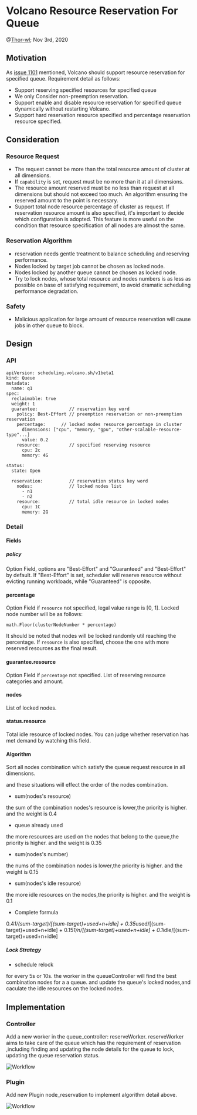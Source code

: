 # Volcano Resource Reservation For Queue

@[Thor-wl](https://github.com/Thor-wl); Nov 3rd, 2020

## Motivation
As [issue 1101](https://github.com/volcano-sh/volcano/issues/1101) mentioned, Volcano should support resource reservation
for specified queue. Requirement detail as follows:
* Support reserving specified resources for specified queue
* We only Consider non-preemption reservation. 
* Support enable and disable resource reservation for specified queue dynamically without restarting Volcano.
* Support hard reservation resource specified and percentage reservation resource specified.

## Consideration
### Resource Request
* The request cannot be more than the total resource amount of cluster at all dimensions.
* If `capability` is set, request must be no more than it at all dimensions.
* The resource amount reserved must be no less than request at all dimensions but should not exceed too much. An algorithm 
ensuring the reserved amount to the point is necessary.
* Support total node resource percentage of cluster as request. If reservation resource amount is also specified, it's
important to decide which configuration is adopted. This feature is more useful on the condition that resource specification
of all nodes are almost the same.

### Reservation Algorithm
* reservation needs gentle treatment to balance scheduling and reserving performance.
* Nodes locked by target job cannot be chosen as locked node.
* Nodes locked by another queue cannot be chosen as locked node.
* Try to lock nodes, whose total resource and nodes numbers is as less as possible on base of satisfying requirement, to avoid dramatic 
scheduling performance degradation.


### Safety
* Malicious application for large amount of resource reservation will cause jobs in other queue to block.

## Design
### API
```
apiVersion: scheduling.volcano.sh/v1beta1
kind: Queue
metadata:
  name: q1
spec:
  reclaimable: true
  weight: 1
  guarantee:            // reservation key word
    policy: Best-Effort // preemption reservation or non-preemption reservation
    percentage:      // locked nodes resource percentage in cluster
      dimensions: ["cpu", "memory, "gpu", "other-scalable-resource-type"...]  
      value: 0.2
    resource:           // specified reserving resource
      cpu: 2c
      memory: 4G

status:
  state: Open

  reservation:          // reservation status key word
    nodes:              // locked nodes list
      - n1
      - n2
    resource:           // total idle resource in locked nodes
      cpu: 1C
      memory: 2G 
```
### Detail
#### Fields
##### policy
Option Field, options are "Best-Effort" and "Guaranteed" and "Best-Effort" by default. If "Best-Effort" is set, scheduler
will reserve resource without evicting running workloads, while "Guaranteed" is opposite.
#### percentage
Option Field if `resource` not specified, legal value range is [0, 1]. Locked node number will be as follows: 
```
math.Floor(clusterNodeNumber * percentage)
```
It should be noted that nodes will be locked randomly util reaching the percentage. If `resource` is also specified, choose
the one with more reserved resources as the final result.
#### guarantee.resource
Option Field if `percentage` not specified. List of reserving resource categories and amount. 
#### nodes
List of locked nodes.
#### status.resource
Total idle resource of locked nodes. You can judge whether reservation has met demand by watching this field.

#### Algorithm

Sort all nodes combination which satisfy the queue request resource in all dimensions.

and these situations will effect the order of the nodes  combination.

* sum(nodes's resource)

the sum of the combination nodes's resource is lower,the priority is higher. and the weight is 0.4

* queue already used

the more resources are used on the nodes that belong to the queue,the priority is higher. and the weight is 0.35

* sum(nodes's number)

the nums of the combination nodes is lower,the priority is higher. and the weight is 0.15

* sum(nodes's idle resource)

the more idle resources on the nodes,the priority is higher. and the weight is 0.1

* Complete formula 

0.4*1/(sum-target)/[(sum-target)+used+n+idle] + 0.35*used/[(sum-target)+used+n+idle] + 0.15*1/n/[(sum-target)+used+n+idle] + 0.1*idle/[(sum-target)+used+n+idle]


##### Lock Strategy
* schedule relock

for every 5s or 10s. the worker in the  queueController  will find the best combination nodes for a a queue.
and update the queue's locked nodes,and caculate the idle resources on the locked nodes.


## Implementation
### Controller
Add a new worker in the queue_controller:  reserveWorker. reserveWorker aims to take care of the queue which has the requirement 
of reservation ,including finding and updating the node details for the queue to lock, updating the queue reservation status.

![Workflow](./images/queue_reservation_lock_workfow.png)

###  Plugin
Add new Plugin node_reservation to implement algorithm detail above.

![Workflow](./images/queue_reservation_allocate_workflow.png)